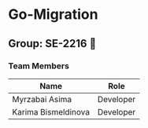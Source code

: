 # Go-Migration

## Group: SE-2216 🌟

### Team Members

| Name                 | Role      |
| -------------------- | --------- |
| Myrzabai Asima       | Developer |
| Karima Bismeldinova  | Developer |
